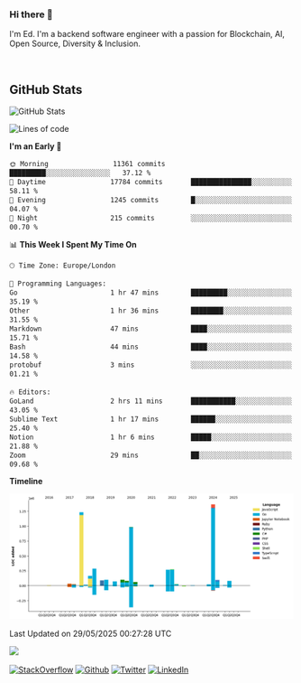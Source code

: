 ### Hi there 👋
 I'm Ed. I'm a backend software engineer with a passion for Blockchain, AI, Open Source, Diversity & Inclusion.

<br />

<h2>GitHub Stats</h2>
<p><img src="https://github-readme-stats.vercel.app/api?username=echarrod&amp;show_icons=true" alt="GitHub Stats"></p>

<!--START_SECTION:waka-->
![Lines of code](https://img.shields.io/badge/From%20Hello%20World%20I%27ve%20Written-5.4%20million%20lines%20of%20code-blue)

**I'm an Early 🐤** 

```text
🌞 Morning                11361 commits       █████████░░░░░░░░░░░░░░░░   37.12 % 
🌆 Daytime                17784 commits       ███████████████░░░░░░░░░░   58.11 % 
🌃 Evening                1245 commits        █░░░░░░░░░░░░░░░░░░░░░░░░   04.07 % 
🌙 Night                  215 commits         ░░░░░░░░░░░░░░░░░░░░░░░░░   00.70 % 
```


📊 **This Week I Spent My Time On** 

```text
🕑︎ Time Zone: Europe/London

💬 Programming Languages: 
Go                       1 hr 47 mins        █████████░░░░░░░░░░░░░░░░   35.19 % 
Other                    1 hr 36 mins        ████████░░░░░░░░░░░░░░░░░   31.55 % 
Markdown                 47 mins             ████░░░░░░░░░░░░░░░░░░░░░   15.71 % 
Bash                     44 mins             ████░░░░░░░░░░░░░░░░░░░░░   14.58 % 
protobuf                 3 mins              ░░░░░░░░░░░░░░░░░░░░░░░░░   01.21 % 

🔥 Editors: 
GoLand                   2 hrs 11 mins       ███████████░░░░░░░░░░░░░░   43.05 % 
Sublime Text             1 hr 17 mins        ██████░░░░░░░░░░░░░░░░░░░   25.40 % 
Notion                   1 hr 6 mins         █████░░░░░░░░░░░░░░░░░░░░   21.88 % 
Zoom                     29 mins             ██░░░░░░░░░░░░░░░░░░░░░░░   09.68 % 
```

**Timeline**

![Lines of Code chart](https://raw.githubusercontent.com/echarrod/echarrod/main/assets/bar_graph.png)


 Last Updated on 29/05/2025 00:27:28 UTC
<!--END_SECTION:waka-->

![](https://komarev.com/ghpvc/?username=echarrod)

<p>
<a href="https://stackoverflow.com/users/1014632/ech" target="_blank"><img alt="StackOverflow" src="https://img.shields.io/badge/-Stackoverflow-FE7A16?style=for-the-badge&logo=stack-overflow&logoColor=white" /></a> 
<a href="https://github.com/echarrod" target="_blank"><img alt="Github" src="https://img.shields.io/badge/GitHub-%2312100E.svg?&style=for-the-badge&logo=Github&logoColor=white" /></a> 
<a href="https://twitter.com/e_harrod" target="_blank"><img alt="Twitter" src="https://img.shields.io/badge/twitter-%231DA1F2.svg?&style=for-the-badge&logo=twitter&logoColor=white" /></a> 
<a href="https://www.linkedin.com/in/ed-harrod" target="_blank"><img alt="LinkedIn" src="https://img.shields.io/badge/linkedin-%230077B5.svg?&style=for-the-badge&logo=linkedin&logoColor=white" /></a>
